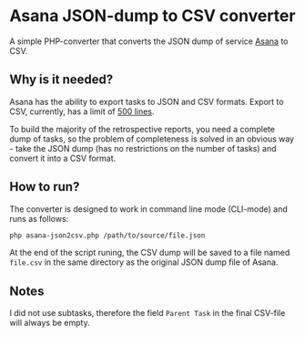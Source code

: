 # Asana JSON-dump to CSV converter

A simple PHP-converter that converts the JSON dump of service [Asana](https://asana.com/) to CSV.

## Why is it needed?

Asana has the ability to export tasks to JSON and CSV formats. Export to CSV, currently, has a limit of [500 lines](https://blog.asana.com/2014/09/export-to-csv/).

To build the majority of the retrospective reports, you need a complete dump of tasks, so the problem of completeness is solved in an obvious way - take the JSON dump (has no restrictions on the number of tasks) and convert it into a CSV format.

## How to run?

The converter is designed to work in command line mode (CLI-mode) and runs as follows:

```bash
php asana-json2csv.php /path/to/source/file.json
```

At the end of the script runing, the CSV dump will be saved to a file named ```file.csv``` in the same directory as the original JSON dump file of Asana.

## Notes

I did not use subtasks, therefore the field ```Parent Task``` in the final CSV-file will always be empty.

